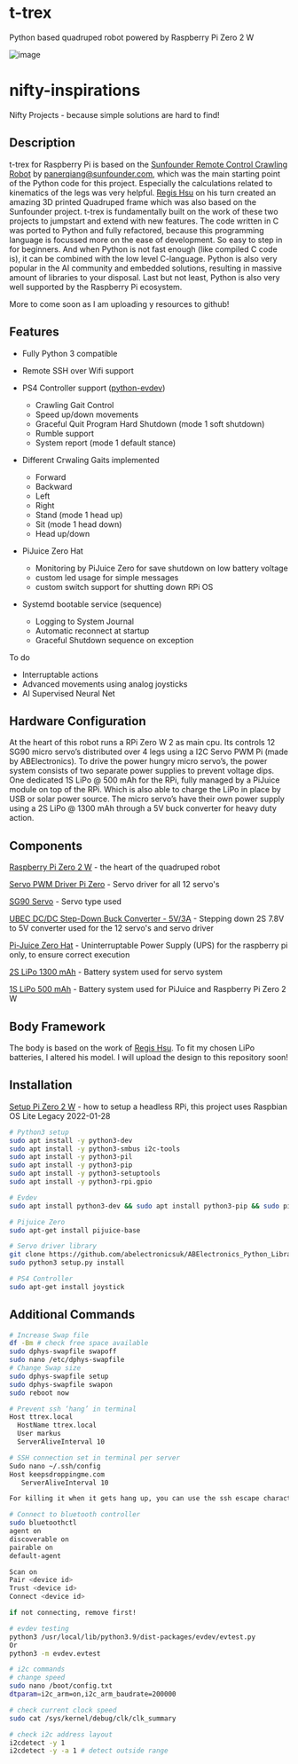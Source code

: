 # t-trex
Python based quadruped robot powered by Raspberry Pi Zero 2 W

![image](https://user-images.githubusercontent.com/20856694/191191070-563068d9-3d7c-4c81-b15b-d3509496f1d6.png)

# nifty-inspirations
Nifty Projects - because simple solutions are hard to find!

## Description

t-trex for Raspberry Pi is based on the [Sunfounder Remote Control Crawling Robot](https://www.sunfounder.com/products/arduino-crawling-quadruped-robot) by panerqiang@sunfounder.com, which was the main starting point of the Python code for this project. Especially the calculations related to kinematics of the legs was very helpful. [Regis Hsu](https://www.instructables.com/DIY-Spider-RobotQuad-robot-Quadruped/) on his turn created an amazing 3D printed Quadruped frame which was also based on the Sunfounder project. t-trex is fundamentally built on the work of these two projects to jumpstart and extend with new features. The code written in C was ported to Python and fully refactored, because this programming language is focussed more on the ease of development. So easy to step in for beginners. And when Python is not fast enough (like compiled C code is), it can be combined with the low level C-language. Python is also very popular in the AI community and embedded solutions, resulting in massive amount of libraries to your disposal. Last but not least, Python is also very well supported by the Raspberry Pi ecosystem. 

More to come soon as I am uploading y resources to github!

## Features
- Fully Python 3 compatible

- Remote SSH over Wifi support

- PS4 Controller support ([python-evdev](https://python-evdev.readthedocs.io/en/latest/))
    * Crawling Gait Control
    * Speed up/down movements
    * Graceful Quit Program Hard Shutdown (mode 1 soft shutdown)
    * Rumble support
    * System report (mode 1 default stance)

- Different Crwaling Gaits implemented
    * Forward 
    * Backward
    * Left
    * Right
    * Stand (mode 1 head up)
    * Sit (mode 1 head down)
    * Head up/down

- PiJuice Zero Hat
    * Monitoring by PiJuice Zero for save shutdown on low battery voltage
    * custom led usage for simple messages
    * custom switch support for shutting down RPi OS 

- Systemd bootable service (sequence)
    * Logging to System Journal
    * Automatic reconnect at startup
    * Graceful Shutdown sequence on exception

To do
- Interruptable actions
- Advanced movements using analog joysticks
- AI Supervised Neural Net

## Hardware Configuration
At the heart of this robot runs a RPi Zero W 2 as main cpu. Its controls 12 SG90 micro servo’s distributed over 4 legs using a I2C Servo PWM Pi (made by ABElectronics). To drive the power hungry micro servo’s, the power system consists of two separate power supplies to prevent voltage dips. One dedicated 1S LiPo @ 500 mAh for the RPi, fully managed by a PiJuice module on top of the RPi. Which is also able to charge the LiPo in place by USB or solar power source. The micro servo’s have their own power supply using a 2S LiPo @ 1300 mAh through a 5V buck converter for heavy duty action.

## Components
[Raspberry Pi Zero 2 W](https://www.raspberrypi.com/products/raspberry-pi-zero-2-w/) - the heart of the quadruped robot

[Servo PWM Driver Pi Zero](https://www.abelectronics.co.uk/p/72/servo-pwm-pi-zero) - Servo driver for all 12 servo's

[SG90 Servo](https://www.kiwi-electronics.com/nl/micro-servo-sg90-1-8kg-cm-9g-3018) - Servo type used

[UBEC DC/DC Step-Down Buck Converter - 5V/3A](https://www.kiwi-electronics.com/nl/ubec-dc-dc-step-down-buck-converter-5v-3a-output-9976) - Stepping down 2S 7.8V to 5V converter used for the 12 servo's and servo driver

[Pi-Juice Zero Hat](https://github.com/PiSupply/PiJuice) - Uninterruptable Power Supply (UPS) for the raspberry pi only, to ensure correct execution

[2S LiPo 1300 mAh](https://www.velleman.eu/products/view/?id=434062) - Battery system used for servo system

[1S LiPo 500 mAh](https://uk.pi-supply.com/products/lithium-ion-polymer-battery-3-7v-500mah) - Battery system used for PiJuice and Raspberry Pi Zero 2 W

## Body Framework
The body is based on the work of [Regis Hsu](https://www.instructables.com/DIY-Spider-RobotQuad-robot-Quadruped/). To fit my chosen LiPo batteries, I altered his model. I will upload the design to this repository soon! 

## Installation
[Setup Pi Zero 2 W]([https://desertbot.io/blog/setup-pi-zero-w-headless-wifi](https://desertbot.io/blog/headless-raspberry-pi-zero-w-2-ssh-wifi-setup-mac-windows-10-steps)) - how to setup a headless RPi, this project uses Raspbian OS Lite Legacy 2022-01-28

```bash
# Python3 setup
sudo apt install -y python3-dev
sudo apt install -y python3-smbus i2c-tools
sudo apt install -y python3-pil
sudo apt install -y python3-pip
sudo apt install -y python3-setuptools
sudo apt install -y python3-rpi.gpio

# Evdev 
sudo apt install python3-dev && sudo apt install python3-pip && sudo pip install evdev

# Pijuice Zero
sudo apt-get install pijuice-base

# Servo driver library
git clone https://github.com/abelectronicsuk/ABElectronics_Python_Libraries.git
sudo python3 setup.py install

# PS4 Controller
sudo apt-get install joystick
```

## Additional Commands
```bash
# Increase Swap file 
df -Bm # check free space available
sudo dphys-swapfile swapoff
sudo nano /etc/dphys-swapfile
# Change Swap size
sudo dphys-swapfile setup
sudo dphys-swapfile swapon
sudo reboot now

# Prevent ssh ‘hang’ in terminal
Host ttrex.local
  HostName ttrex.local
  User markus
  ServerAliveInterval 10

# SSH connection set in terminal per server 
Sudo nano ~/.ssh/config
Host keepsdroppingme.com
   ServerAliveInterval 10

For killing it when it gets hang up, you can use the ssh escape character: ~.

# Connect to bluetooth controller
sudo bluetoothctl
agent on
discoverable on
pairable on
default-agent

Scan on
Pair <device id>
Trust <device id>
Connect <device id>

if not connecting, remove first!

# evdev testing
python3 /usr/local/lib/python3.9/dist-packages/evdev/evtest.py
Or
python3 -m evdev.evtest

# i2c commands
# change speed
sudo nano /boot/config.txt
dtparam=i2c_arm=on,i2c_arm_baudrate=200000

# check current clock speed
sudo cat /sys/kernel/debug/clk/clk_summary

# check i2c address layout
i2cdetect -y 1
i2cdetect -y -a 1 # detect outside range
```

